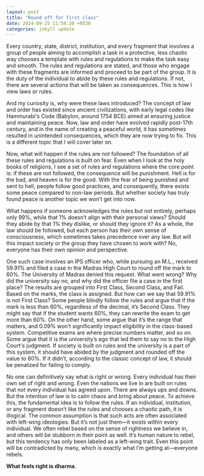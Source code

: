 ```yaml
---
layout: post
title: "Round off for first class"
date: 2024-09-25 11:58:20 +0530
categories: jekyll update
---
```


Every country, state, district, institution, and every fragment that involves a group of people aiming to accomplish a task in a protective, less chaotic way chooses a template with rules and regulations to make the task easy and smooth. The rules and regulations are stated, and those who engage with these fragments are informed and proceed to be part of the group. It is the duty of the individual to abide by these rules and regulations. If not, there are several actions that will be taken as consequences. This is how I view laws or rules.

And my curiosity is, why were these laws introduced? The concept of law and order has existed since ancient civilizations, with early legal codes like Hammurabi's Code (Babylon, around 1754 BCE) aimed at ensuring justice and maintaining peace. Now, law and order have evolved rapidly post-17th century, and in the name of creating a peaceful world, it has sometimes resulted in unintended consequences, which they are now trying to fix. This is a different topic that I will cover later on.

Now, what will happen if the rules are not followed? The foundation of all these rules and regulations is built on fear. Even when I look at the holy books of religions, I see a set of rules and regulations where the core point is: if these are not followed, the consequence will be punishment. Hell is for the bad, and heaven is for the good. With the fear of being punished and sent to hell, people follow good practices, and consequently, there exists some peace compared to non-law periods. But whether society has truly found peace is another topic we won’t get into now.

What happens if someone acknowledges the rules but not entirely, perhaps only 99%, while that 1% doesn’t align with their personal views? Should they abide by that 1% they dislike, or should they ignore it? As a whole, the law should be followed, but each person has their own sense of consciousness, which sometimes takes precedence over any law. But will this impact society or the group they have chosen to work with? No, everyone has their own opinion and perspective.

One such case involves an IPS officer who, while pursuing an M.L., received 59.91% and filed a case in the Madras High Court to round off the mark to 60%. The University of Madras denied this request. What went wrong? Why did the university say no, and why did the officer file a case in the first place? The results are grouped into First Class, Second Class, and Fail. Based on the marks, the class is assigned. But how can we say that 59.91% is not First Class? Some people blindly follow the rules and argue that if the mark is less than 60%, regardless of the decimal, it’s Second Class. They might say that if the student wants 60%, they can rewrite the exam to get more than 60%. On the other hand, some argue that it’s the range that matters, and 0.09% won’t significantly impact eligibility in the class-based system. Competitive exams are where precise numbers matter, and so on. Some argue that it is the university’s ego that led them to say no to the High Court's judgment. If society is built on rules and the university is a part of this system, it should have abided by the judgment and rounded off the value to 60%. If it didn’t, according to the classic concept of law, it should be penalized for failing to comply.

No one can definitively say what is right or wrong. Every individual has their own set of right and wrong. Even the nations we live in are built on rules that not every individual has agreed upon. There are always ups and downs. But the intention of law is to calm chaos and bring about peace. To achieve this, the fundamental idea is to follow the rules. If an individual, institution, or any fragment doesn’t like the rules and chooses a chaotic path, it is illogical. The common assumption is that such acts are often associated with left-wing ideologies. But it’s not just them—it exists within every individual. We often rebel based on the sense of rightness we believe in, and others will be stubborn in their point as well. It’s human nature to rebel, but this tendency has only been labeled as a left-wing trait. Even this point will be contradicted by many, which is exactly what I’m getting at—everyone rebels.

**What feels right is dharma**.
